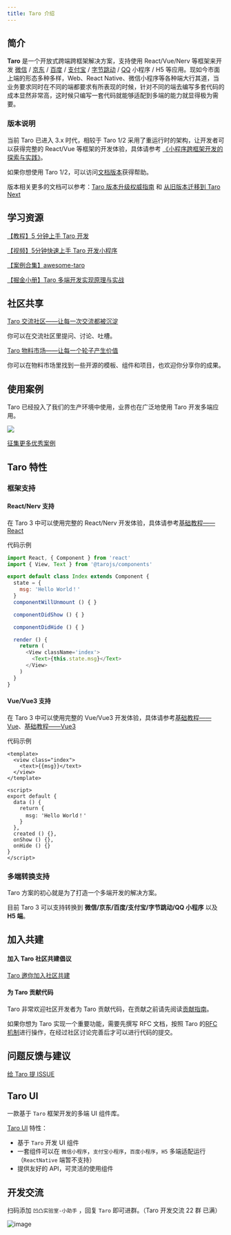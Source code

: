 ```yaml
---
title: Taro 介绍
---
```


## 简介

**Taro** 是一个开放式跨端跨框架解决方案，支持使用 React/Vue/Nerv 等框架来开发 [微信](https://mp.weixin.qq.com/) / [京东](https://mp.jd.com/?entrance=taro) / [百度](https://smartprogram.baidu.com/) / [支付宝](https://mini.open.alipay.com/) / [字节跳动](https://developer.toutiao.com/) / [QQ](https://q.qq.com/) 小程序 / H5 等应用。现如今市面上端的形态多种多样，Web、React Native、微信小程序等各种端大行其道，当业务要求同时在不同的端都要求有所表现的时候，针对不同的端去编写多套代码的成本显然非常高，这时候只编写一套代码就能够适配到多端的能力就显得极为需要。

### 版本说明

当前 Taro 已进入 3.x 时代，相较于 Taro 1/2 采用了重运行时的架构，让开发者可以获得完整的 React/Vue 等框架的开发体验，具体请参考 [《小程序跨框架开发的探索与实践》](https://mp.weixin.qq.com/s?__biz=MzU3NDkzMTI3MA==&mid=2247483770&idx=1&sn=ba2cdea5256e1c4e7bb513aa4c837834)。

如果你想使用 Taro 1/2，可以访问[文档版本](/taro/versions)获得帮助。

版本相关更多的文档可以参考：[Taro 版本升级权威指南](/taro/blog/2020-09-01-taro-versions) 和 [从旧版本迁移到 Taro Next](./migration)

## 学习资源

[【教程】5 分钟上手 Taro 开发](https://docs.taro.zone/taro/docs/guide)

[【视频】5分钟快速上手 Taro 开发小程序](https://mp.weixin.qq.com/s?__biz=MzU3NDkzMTI3MA==&mid=2247484205&idx=1&sn=935bb7a35c11c33563eeb7c3aaca3321&chksm=fd2bab04ca5c2212b4cd8aeb5858bd08517aeb31e20727b22d1eee00b394184e7e61359e7dd9&token=1180618535&lang=zh_CN#rd)

[【案例合集】awesome-taro](https://github.com/NervJS/awesome-taro)

[【掘金小册】Taro 多端开发实现原理与实战](https://juejin.im/book/5b73a131f265da28065fb1cd?referrer=5ba228f16fb9a05d3251492d)



## 社区共享

[Taro 交流社区——让每一次交流都被沉淀](http://taro-club.jd.com/)

你可以在交流社区里提问、讨论、吐槽。

[Taro 物料市场——让每一个轮子产生价值](http://taro-ext.jd.com/)

你可以在物料市场里找到一些开源的模板、组件和项目，也欢迎你分享你的成果。

## 使用案例

Taro 已经投入了我们的生产环境中使用，业界也在广泛地使用 Taro 开发多端应用。

<a href="https://nervjs.github.io/taro-user-cases/"><img src="https://raw.githubusercontent.com/NervJS/taro-user-cases/master/user-cases.jpg" /></a>

[征集更多优秀案例](https://github.com/NervJS/taro/issues/244)

## Taro 特性

### 框架支持

#### React/Nerv 支持

在 Taro 3 中可以使用完整的 React/Nerv 开发体验，具体请参考[基础教程——React](https://nervjs.github.io/taro/docs/react)

代码示例

```javascript
import React, { Component } from 'react'
import { View, Text } from '@tarojs/components'

export default class Index extends Component {
  state = {
    msg: 'Hello World！'
  }
  componentWillUnmount () { }

  componentDidShow () { }

  componentDidHide () { }

  render () {
    return (
      <View className='index'>
        <Text>{this.state.msg}</Text>
      </View>
    )
  }
}
```

#### Vue/Vue3 支持

在 Taro 3 中可以使用完整的 Vue/Vue3 开发体验，具体请参考[基础教程——Vue](./vue)、[基础教程——Vue3](./vue3)

代码示例

```vue
<template>
  <view class="index">
    <text>{{msg}}</text>
  </view>
</template>

<script>
export default {
  data () {
    return {
      msg: 'Hello World！'
    }
  },
  created () {},
  onShow () {},
  onHide () {}
}
</script>
```

### 多端转换支持

Taro 方案的初心就是为了打造一个多端开发的解决方案。

目前 Taro 3 可以支持转换到 **微信/京东/百度/支付宝/字节跳动/QQ 小程序** 以及  **H5 端**。

## 加入共建

#### 加入 Taro 社区共建倡议

[Taro 邀你加入社区共建](https://github.com/NervJS/taro/issues/4714)

#### 为 Taro 贡献代码

Taro 非常欢迎社区开发者为 Taro 贡献代码，在贡献之前请先阅读[贡献指南](https://nervjs.github.io/taro/docs/CONTRIBUTING.html)。

如果你想为 Taro 实现一个重要功能，需要先撰写 RFC  文档，按照 Taro 的[RFC 机制](https://github.com/NervJS/taro-rfcs)进行操作，在经过社区讨论完善后才可以进行代码的提交。

## 问题反馈与建议

[给 Taro 提 ISSUE](https://nervjs.github.io/taro-issue-helper/)


## Taro UI

一款基于 `Taro` 框架开发的多端 UI 组件库。

[Taro UI](https://taro-ui.jd.com) 特性：

- 基于 `Taro` 开发 UI 组件
- 一套组件可以在 `微信小程序`，`支付宝小程序`，`百度小程序`，`H5` 多端适配运行（`ReactNative` 端暂不支持）
- 提供友好的 API，可灵活的使用组件

## 开发交流

扫码添加 `凹凸实验室-小助手` ，回复 `Taro` 即可进群。（Taro 开发交流 22 群 已满）

![image](https://storage.jd.com/taro-jd-com/static/wechaty.png)
